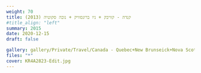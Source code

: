 ```yaml
---
weight: 70
title: קנדה - קוויבק + ניו ברונסוויק + נובה סקוטיה (2013)
#title_align: "left"
summary: 2015
date: 2020-12-15
draft: false

gallery: gallery/Private/Travel/Canada - Quebec+New Brunseick+Nova Scotia (2013)
files: "*"
cover: KR4A2823-Edit.jpg
---
```

